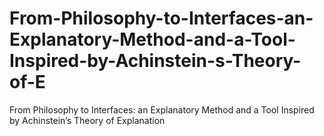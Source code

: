# From-Philosophy-to-Interfaces-an-Explanatory-Method-and-a-Tool-Inspired-by-Achinstein-s-Theory-of-E
From Philosophy to Interfaces: an Explanatory Method and a Tool Inspired by Achinstein’s Theory of Explanation
